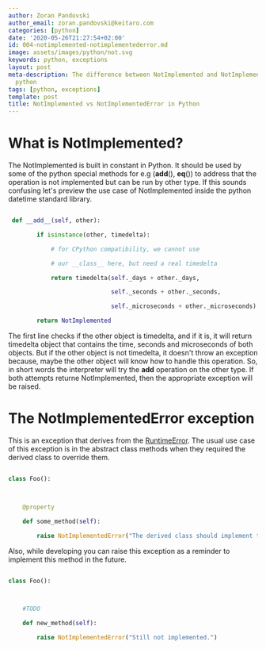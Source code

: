 ```yaml
---
author: Zoran Pandovski
author_email: zoran.pandovski@keitaro.com
categories: [python]
date: '2020-05-26T21:27:54+02:00'
id: 004-notimplemented-notimplementederror.md
image: assets/images/python/not.svg
keywords: python, exceptions
layout: post
meta-description: The difference between NotImplemented and NotImplementedError in
  python
tags: [python, exceptions]
template: post
title: NotImplemented vs NotImplementedError in Python
---
```




# What is NotImplemented?



The NotImplemented is built in constant in Python. It should be used by some of the python special methods for e.g (__add__(), __eq__()) to address that the operation is not implemented but can be run by other type. If this sounds confusing let's preview the use case of NotImplemented inside the python datetime standard library.



```python

 def __add__(self, other):

        if isinstance(other, timedelta):

            # for CPython compatibility, we cannot use

            # our __class__ here, but need a real timedelta

            return timedelta(self._days + other._days,

                             self._seconds + other._seconds,

                             self._microseconds + other._microseconds)

        return NotImplemented

```

The first line checks if the other object is timedelta, and if it is, it will return timedelta object that contains the time, seconds and microseconds of both objects. But if the other object is not timedelta, it doesn't throw an exception because, maybe the other object will know how to handle this operation. So, in short words the interpreter will try the __add__ operation on the other type. If both attempts returne NotImplemented, then the appropriate exception will be raised.





# The NotImplementedError exception



This is an exception that derives from the [RuntimeError](https://docs.python.org/3/library/exceptions.html#RuntimeError). The usual use case of this exception is in the abstract class methods when they required the derived class to override them. 



```python

class Foo():



    @property

    def some_method(self):

        raise NotImplementedError("The derived class should implement the logic.")

```



Also, while developing you can raise this exception as a reminder to implement this method in the future. 



```python

class Foo():



    #TODO

    def new_method(self):

        raise NotImplementedError("Still not implemented.")

```